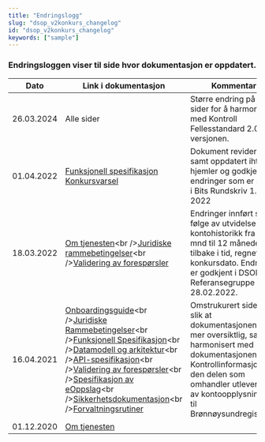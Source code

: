 ```yaml
---
title: "Endringslogg"
slug: "dsop_v2konkurs_changelog"
id: "dsop_v2konkurs_changelog"
keywords: ["sample"]
---
```


### Endringsloggen viser til side hvor dokumentasjon er oppdatert.

| Dato | Link i dokumentasjon | Kommentar |
| ------------ | --------------------------------------------------------------------------------------------------------------------------------------------------------------------------------------------------------------------------------------------------------------------------------------------------------------------------------------------------------------------------------------------------------------------------------------------------------------------------------------------------------------------------------------------------------------------------------------------------------------------------------------------------------------------------------------------------------------------------------------------------------------------------------------------------------------------------------------------------------------------------------------------------------------- | ------------------------------------------------------------------------------------------------------------------------------------------------------------------------------------------------------------------- |
| 26.03.2024 | Alle sider | Større endring på alle sider for å harmonisere med Kontroll Fellesstandard 2.0-versjonen. |
| 01.04.2022 | [Funksjonell spesifikasjon Konkursvarsel](https://dokumentasjon.dsop.no/dsop_konkurs_funksjonellspesifikasjon.html#endringslogg) | Dokument revidert, samt oppdatert iht. hjemler og godkjente endringer som er sendt i Bits Rundskriv 1. april 2022 |
| 18.03.2022 | [Om tjenesten](https://dokumentasjon.dsop.no/dsop_konkurs_om.html#endringslogg)<br \/>[Juridiske rammebetingelser](https://dokumentasjon.dsop.no/dsop_konkurs_juridisk.html#endringslogg)<br \/>[Validering av forespørsler](https://dokumentasjon.dsop.no/dsop_konkurs_validering.html) | Endringer innført som følge av utvidelse av kontohistorikk fra 4 mnd til 12 måneder tilbake i tid, regnet fra konkursdato. Endring er godkjent i DSOP Referansegruppe bank 28.02.2022. |
| 16.04.2021 | [Onboardingsguide](https://dokumentasjon.dsop.no/dsop_konkurs_onboarding_konkursbehanding.html)<br \/>[Juridiske Rammebetingelser](https://dokumentasjon.dsop.no/dsop_konkurs_juridisk.html)<br \/>[Funksjonell Spesifikasjon](https://dokumentasjon.dsop.no/dsop_konkurs_funksjonellspesifikasjon_konkursbehandling.html)<br \/>[Datamodell og arkitektur](https://dokumentasjon.dsop.no/dsop_konkurs_datamodell_konkursbehandling.html)<br \/>[API-spesifikasjon](https://dokumentasjon.dsop.no/dsop_konkurs_apispek_konkursbehandling.html)<br \/>[Validering av forespørsler](https://dokumentasjon.dsop.no/dsop_konkurs_validering.html)<br \/>[Spesifikasjon av eOppslag](https://dokumentasjon.dsop.no/dsop_konkurs_eOppslag.html)<br \/>[Sikkerhetsdokumentasjon](https://dokumentasjon.dsop.no/dsop_konkurs_sikkerhet.html)<br \/>[Forvaltningsrutiner](https://dokumentasjon.dsop.no/dsop_konkurs_forvaltningsrutiner.html) | Omstrukurert sidene slik at dokumentasjonen er mer oversiktlig, samt harmonisert med dokumentasjonen på Kontrollinformasjon for den delen som omhandler utlevering av kontoopplysninger til Brønnøysundregistrene |
| 01.12.2020 | [Om tjenesten](https://dokumentasjon.dsop.no/dsop_konkurs_om.html) |  | | 02.07.2020 | [Datamodell](https://dokumentasjon.dsop.no/assets/Konkursvarsel-API-dokumentasjon.html) <br \/><br \/>[API-spesifikasjon](https://bitsnorge.github.io/dsop-konkursvarsel-api/) | Oppdatert versjon konkursvarsel fra 1.1.0 til 1.1.1. Ny versjon av varselet inneholder ny type: "Avslutning"  med innstillingsdato og avslutningskode. |

